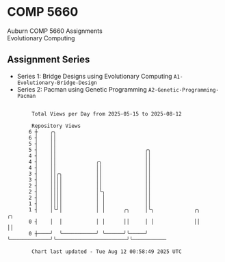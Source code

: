 # COMP 5660
Auburn COMP 5660 Assignments  
Evolutionary Computing

## Assignment Series
- Series 1: Bridge Designs using Evolutionary Computing `A1-Evolutionary-Bridge-Design`
- Series 2: Pacman using Genetic Programming `A2-Genetic-Programming-Pacman`

```

        Total Views per Day from 2025-05-15 to 2025-08-12

        Repository Views
       6 ┼    ╭╮
       6 ┤    ││
       5 ┤    ││
       5 ┤    ││                             ╭╮
       4 ┤    ││                             ││
       4 ┤    ││             ╭╮              ││
       4 ┤    ││             ││              ││
       3 ┤    ││╭╮           ││              ││
       3 ┤    ││││           ││              ││
       2 ┤    ││││           ││              ││
       2 ┤    ││││           │╰╮             ││
       2 ┤    ││││           │ │             ││
       1 ┤    ││││           │ │             ││
       1 ┤    │╰╯│           │ │      ╭╮     │╰╮             ╭╮                       ╭╮
       0 ┤    │  │           │ │      ││     │ │             ││                       ││
       0 ┼────╯  ╰───────────╯ ╰──────╯╰─────╯ ╰─────────────╯╰───────────────────────╯╰───────────

        Chart last updated - Tue Aug 12 00:58:49 2025 UTC
        
```
